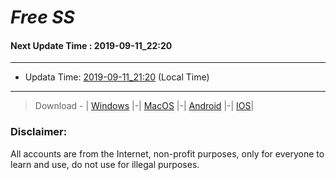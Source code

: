 
# *Free SS*

#### Next Update Time : 2019-09-11_22:20

---
* Updata Time: [2019-09-11_21:20](https://github.com/Geek-007/free-SS/blob/master/2019-09-11_21:20_FreeSS.txt) (Local Time)
---

> Download - | [Windows](https://github.com/shadowsocks/shadowsocks-windows/releases) |-| [MacOS](https://github.com/shadowsocks/shadowsocks-iOS/releases) |-| [Android](https://github.com/shadowsocks/shadowsocks-android/releases) |-| [IOS](https://itunes.apple.com/us/)|

### Disclaimer:
All accounts are from the Internet, non-profit purposes, only for everyone to learn and use, do not use for illegal purposes.
<br>
